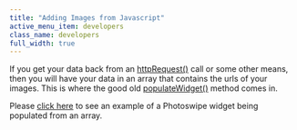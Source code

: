 ```yaml
---
title: "Adding Images from Javascript"
active_menu_item: developers
class_name: developers
full_width: true
---
```



If you get your data back from an [httpRequest()](../../../scripting-apis/client-api/soap-restful-ajax-calls/httprequest.htm) call or some other means, then you will have your data in an array that contains the urls of your images. This is where the good old [populateWidget()](../../../scripting-apis/client-api/widget-data-state-manipulation/populatewidget()/index.htm) method comes in.

Please [click here](../../../scripting-apis/client-api/widget-data-state-manipulation/populatewidget()/photoswipe-example.htm) to see an example of a Photoswipe widget being populated from an array.

